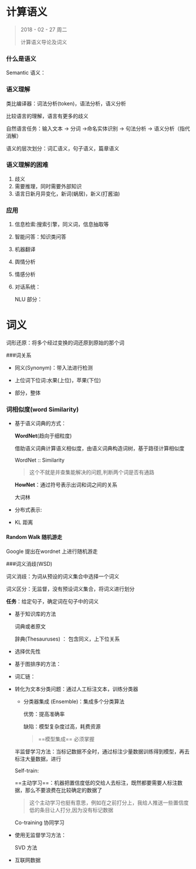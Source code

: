 # 计算语义

> 2018 - 02 - 27 周二
>
> 计算语义导论及词义

### 什么是语义

Semantic 语义：

### 语义理解

类比编译器：词法分析(token)，语法分析，语义分析

比较语言的理解，语言有更多的歧义

自然语言任务：输入文本 -> 分词 ->命名实体识别 -> 句法分析 -> 语义分析（指代消解）

语义的层次划分：词汇语义，句子语义，篇章语义

### 语义理解的困难

1. 歧义
2. 需要推理，同时需要外部知识
3. 语言日新月异变化，新词(蜗居)，新义(打酱油)

### 应用

1. 信息检索:搜索引擎，同义词，信息抽取等

2. 智能问答：知识类问答

3. 机器翻译

4. 舆情分析

5. 情感分析

6. 对话系统：

   NLU 部分：

# 词义

词形还原：将多个经过变换的词还原到原始的那个词

###词关系

- 同义(Synonym)：带入法进行检测


- 上位词下位词:水果(上位)，苹果(下位)
- 部分，整体

### 词相似度(word Similarity)

- 基于语义词典的方式：

  **WordNet**(趋向于细粒度)

  借助语义词典计算语义相似度，由语义词典构造词树，基于路径计算相似度

  WordNet :: Similarity

  > 这个不就是并查集能解决的问题,判断两个词是否有通路

  **HowNet**：通过符号表示出词和词之间的关系

  大词林

- 分布式表示:

- KL 距离


#### Random Walk 随机游走

Google 提出在wordnet 上进行随机游走

###词义消歧(WSD)

词义消歧：为词从预设的词义集合中选择一个词义

词义区分：无监督，没有预设词义集合，将词义进行划分

**任务**：给定句子，确定词在句子中的词义

- 基于知识库的方法

  词典或者原文

  辞典(Thesauruses) ： 包含同义，上下位关系

- 选择优先性

- 基于图排序的方法：

- 词汇链：

- 转化为文本分类问题：通过人工标注文本，训练分类器

  - 分类器集成 (Ensemble)：集成多个分类算法

    优势：提高准确率

    缺陷：模型复杂度过高，耗费资源

    > ==模型集成== 必须掌握

  半监督学习方法：当标记数据不全时，通过标注少量数据训练得到模型，再去标注大量数据，进行

  Self-train:

  ==主动学习==：机器把置信度低的交给人去标注，既然都要需要人标注数据，那么不要浪费在比较确定的数据了

  > 这个主动学习也挺有意思，例如在之前打分上，我给人推送一些置信度低的条目让人打分,因为没有标记数据

  Co-training 协同学习

- 使用无监督学习方法：

  SVD 方法

- 互联网数据
